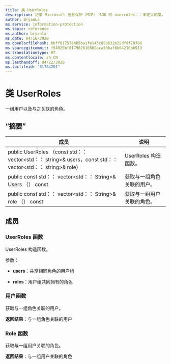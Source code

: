 ```yaml
---
title: 类 UserRoles
description: 记录 Microsoft 信息保护（MIP） SDK 的 userroles：：未定义的类。
author: BryanLa
ms.service: information-protection
ms.topic: reference
ms.author: bryanla
ms.date: 04/16/2020
ms.openlocfilehash: bbff817578bb5ba1fe143c850632e25df8f78708
ms.sourcegitcommit: f54920bf017902616589aca30baf6b64216b6913
ms.translationtype: MT
ms.contentlocale: zh-CN
ms.lasthandoff: 04/22/2020
ms.locfileid: "81764201"
---
```

# <a name="class-userroles"></a>类 UserRoles 
一组用户以及与之关联的角色。
  
## <a name="summary"></a>“摘要”
 成员                        | 说明                                
--------------------------------|---------------------------------------------
public UserRoles （const std：： vector\<std：： string\>& users，const std：： vector\<std：： string\>& role）  |  UserRoles 构造函数。
public const std：： vector\<std：： String\>& Users （） const  |  获取与一组角色关联的用户。
public const std：： vector\<std：： String\>& role （） const  |  获取与一组用户关联的角色。
  
## <a name="members"></a>成员
  
### <a name="userroles-function"></a>UserRoles 函数
UserRoles 构造函数。

参数：  
* **users**：共享相同角色的用户组 


* **roles**：用户组共同拥有的角色


  
### <a name="users-function"></a>用户函数
获取与一组角色关联的用户。

  
**返回结果**：与一组角色关联的用户
  
### <a name="roles-function"></a>Role 函数
获取与一组用户关联的角色。

  
**返回结果**：与一组用户关联的角色